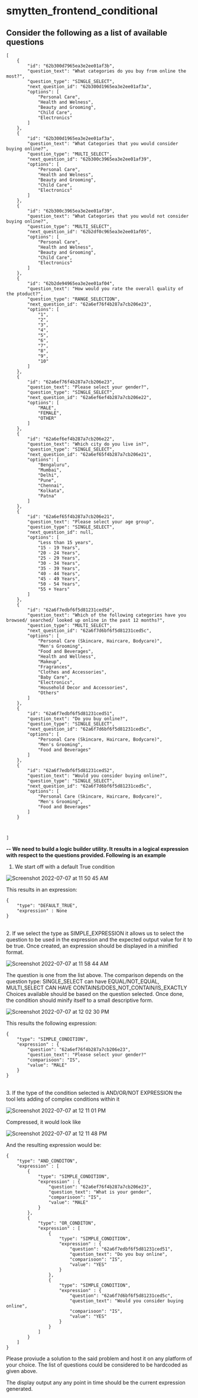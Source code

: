 # smytten_frontend_conditional

## Consider the following as a list of available questions

```
[
    {
        "id": "62b300d7965ea3e2ee01af3b",
        "question_text": "What categories do you buy from online the most?",
        "question_type": "SINGLE_SELECT",
        "next_question_id": "62b300d1965ea3e2ee01af3a",
        "options": [
            "Personal Care",
            "Health and Welness",
            "Beauty and Grooming",
            "Child Care",
            "Electronics"
        ]
    },
    {
        "id": "62b300d1965ea3e2ee01af3a",
        "question_text": "What Categories that you would consider buying online?",
        "question_type": "MULTI_SELECT",
        "next_question_id": "62b300c3965ea3e2ee01af39",
        "options": [
            "Personal Care",
            "Health and Welness",
            "Beauty and Grooming",
            "Child Care",
            "Electronics"
        ]
    },
    {
        "id": "62b300c3965ea3e2ee01af39",
        "question_text": "What Categories that you would not consider buying online?",
        "question_type": "MULTI_SELECT",
        "next_question_id": "62b2df0c965ea3e2ee01af05",
        "options": [
            "Personal Care",
            "Health and Welness",
            "Beauty and Grooming",
            "Child Care",
            "Electronics"
        ]
    },
    {
        "id": "62b2de94965ea3e2ee01af04",
        "question_text": "How would you rate the overall quality of the ptoduct?",
        "question_type": "RANGE_SELECTION",
        "next_question_id": "62a6ef76f4b287a7cb206e23",
        "options": [
            "1",
            "2",
            "3",
            "4",
            "5",
            "6",
            "7",
            "8",
            "9",
            "10"
        ]
    },
    {
        "id": "62a6ef76f4b287a7cb206e23",
        "question_text": "Please select your gender?",
        "question_type": "SINGLE_SELECT",
        "next_question_id": "62a6ef6ef4b287a7cb206e22",
        "options": [
            "MALE",
            "FEMALE",
            "OTHER"
        ]
    },
    {
        "id": "62a6ef6ef4b287a7cb206e22",
        "question_text": "Which city do you live in?",
        "question_type": "SINGLE_SELECT",
        "next_question_id": "62a6ef65f4b287a7cb206e21",
        "options": [
            "Bengaluru",
            "Mumbai",
            "Delhi",
            "Pune",
            "Chennai",
            "Kolkata",
            "Patna"
        ]
    },
    {
        "id": "62a6ef65f4b287a7cb206e21",
        "question_text": "Please select your age group",
        "question_type": "SINGLE_SELECT",
        "next_question_id": null,
        "options": [
            "Less than 15 years",
            "15 - 19 Years",
            "20 - 24 Years",
            "25 - 29 Years",
            "30 - 34 Years",
            "35 - 39 Years",
            "40 - 44 Years",
            "45 - 49 Years",
            "50 - 54 Years",
            "55 + Years"
        ]
    },
    {
        "id": "62a6f7edbf6f5d81231ced5d",
        "question_text": "Which of the following categories have you browsed/ searched/ looked up online in the past 12 months?",
        "question_type": "MULTI_SELECT",
        "next_question_id": "62a6f7d6bf6f5d81231ced5c",
        "options": [
            "Personal Care (Skincare, Haircare, Bodycare)",
            "Men's Grooming",
            "Food and Beverages",
            "Health and Wellness",
            "Makeup",
            "Fragrances",
            "Clothes and Accessories",
            "Baby Care",
            "Electronics",
            "Household Decor and Accessories",
            "Others"
        ]
    },
    {
        "id": "62a6f7edbf6f5d81231ced51",
        "question_text": "Do you buy online?",
        "question_type": "SINGLE_SELECT",
        "next_question_id": "62a6f7d6bf6f5d81231ced5c",
        "options": [
            "Personal Care (Skincare, Haircare, Bodycare)",
            "Men's Grooming",
            "Food and Beverages"
        ]
    },
    {
        "id": "62a6f7edbf6f5d81231ced52",
        "question_text": "Would you consider buying online?",
        "question_type": "SINGLE_SELECT",
        "next_question_id": "62a6f7d6bf6f5d81231ced5c",
        "options": [
            "Personal Care (Skincare, Haircare, Bodycare)",
            "Men's Grooming",
            "Food and Beverages"
        ]
    }
    
    
    
]
```


**-- We need to build a logic builder utility. It results in a logical expression with respect to the questions provided. Following is an example**




1. We start off with a default True condition 

![Screenshot 2022-07-07 at 11 50 45 AM](https://user-images.githubusercontent.com/13539319/177705360-a5530f81-e963-4841-8c77-4206306ee6c3.png)

This results in an expression:
```
{
    "type": "DEFAULT_TRUE",
    "expression" : None
}
```



<br>
2. If we select the type as SIMPLE_EXPRESSION it allows us to select the question to be used in the expression and the expected output value for it to be true. Once created, an expression should be displayed in a minified format.

![Screenshot 2022-07-07 at 11 58 44 AM](https://user-images.githubusercontent.com/13539319/177706489-1f8fddd8-8635-44f5-b0df-0298f7ef960b.png)

The question is one from the list above.
The comparison depends on the question type: SINGLE_SELECT can have EQUAL/NOT_EQUAL, MULTI_SELECT CAN HAVE CONTAINS/DOES_NOT_CONTAIN/IS_EXACTLY
Choices available should be based on the question selected. 
Once done, the condition should minify itself to a small descriptive form. 

![Screenshot 2022-07-07 at 12 02 30 PM](https://user-images.githubusercontent.com/13539319/177707078-00237fc4-72b9-4b96-bfd7-2eb5ef34ed3d.png)

This results the following expression:

```
{
    "type": "SIMPLE_CONDITION",
    "expression" : {
        "question": "62a6ef76f4b287a7cb206e23",
        "question_text": "Please select your gender?"
        "comparisoon": "IS",
        "value": "MALE"
    }
}
```




<br>
3. If the type of the condition selected is AND/OR/NOT EXPRESSION the tool lets adding of complex conditions within it

![Screenshot 2022-07-07 at 12 11 01 PM](https://user-images.githubusercontent.com/13539319/177708529-d747670a-868b-4291-80c8-a9db844dbe80.png)

Compressed, it would look like

![Screenshot 2022-07-07 at 12 11 48 PM](https://user-images.githubusercontent.com/13539319/177708651-bcf5c74a-959c-4948-a87d-faf311d86f53.png)

And the resulting expression would be:

```
{
    "type": "AND_CONDITON",
    "expression" : [
        {
            "type": "SIMPLE_CONDITION",
            "expression" : {
                "question": "62a6ef76f4b287a7cb206e23",
                "question_text": "What is your gender",
                "comparisoon": "IS",
                "value": "MALE"
            }
        },
        {
            "type": "OR_CONDITON",
            "expression" : [
                {
                    "type": "SIMPLE_CONDITION",
                    "expression" : {
                        "question": "62a6f7edbf6f5d81231ced51",
                        "question_text": "Do you buy online",
                        "comparisoon": "IS",
                        "value": "YES"
                    }
                },
                {
                    "type": "SIMPLE_CONDITION",
                    "expression" : {
                        "question": "62a6f7d6bf6f5d81231ced5c",
                        "question_text": "Would you consider buying online",
                        "comparisoon": "IS",
                        "value": "YES"
                    }
                }
            ]
        }
    ]
}
```

Please proviude a solution to the said problem and host it on any platform of your choice. 
The list of questions could be considered to be hardcoded as given above.

The display output any any point in time should be the current expression generated. 


